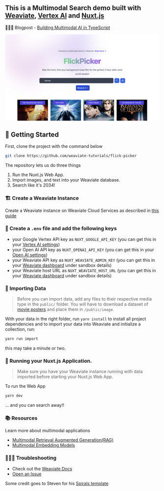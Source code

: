 ## This is a Multimodal Search demo built with [Weaviate](https://weaviate.io), [Vertex AI](https://cloud.google.com/vertex-ai) and [Nuxt.js](https://nuxt.com/) 

👨🏾‍🍳 Blogpost - [Building Multimodal AI in TypeScript
](https://weaviate.io/blog/multimodal-search-in-typescript)

![Cover](cover.png)

## 🐥 Getting Started

First, clone the project with the command below

```bash
git clone https://github.com/weaviate-tutorials/flick-picker
```

The repository lets us do three things
1. Run the Nuxt.js Web App.
2. Import images, and text into your Weaviate database.
3. Search like it's 2034! 


### 🏗️ Create a Weaviate Instance

Create a Weaviate instance on Weaviate Cloud Services as described in [this guide](https://weaviate.io/developers/weaviate/quickstart#step-2-create-an-instance)

### 🦿 Create a `.env` file and add the following keys

- your Google Vertex API key as `NUXT_GOOGLE_API_KEY` (you can get this in your [Vertex AI settings](https://console.cloud.google.com/apis/credentials))
- your Open AI API key as `NUXT_OPENAI_API_KEY` (you can get this in your [Open AI settings](https://platform.openai.com/account/api-keys))
- your Weaviate API key as `NUXT_WEAVIATE_ADMIN_KEY` (you can get this in your [Weaviate dashboard](https://console.weaviate.cloud/dashboard) under sandbox details)
- your Weaviate host URL as `NUXT_WEAVIATE_HOST_URL` (you can get this in your [Weaviate dashboard](https://console.weaviate.cloud/dashboard) under sandbox details)


### 📩 Importing Data
> Before you can import data, add any files to their respective media type in the `public/` folder. You will have to download a dataset of [movie posters](https://drive.google.com/drive/folders/1BKLJmIt9YD0rTGImrHeUc91io5RjGm_l?usp=sharing) and place them in `/public/image`.

With your data in the right folder, run `yarn install` to install all project dependencies and to import your data into Weaviate and initialize a collection, run:
```bash
yarn run import
```

this may take a minute or two.


### 🚀 Running your Nuxt.js Application.
> Make sure you have your Weaviate instance running with data imported before starting your Nuxt.js Web App.

To run the Web App
```bash
yarn dev
```

... and you can search away!! 


### 📚 Resources

Learn more about multimodal applications
- [Multimodal Retrieval Augmented Generation(RAG)](https://weaviate.io/blog/multimodal-rag)
- [Multimodal Embedding Models](https://weaviate.io/blog/multimodal-models)


### 🤷🏾‍♂️ Troubleshooting

- Check out the [Weaviate Docs](https://weaviate.io/developers/weaviate)
- [Open an Issue](https://github.com/malgamves/next-multimodal-search-demo/issues)


Some credit goes to Steven for his [Spirals template](https://github.com/steven-tey/spirals)

